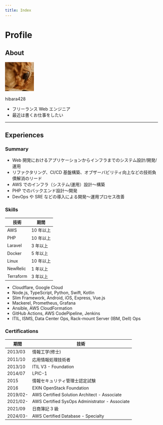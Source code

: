 ```yaml
---
title: Index
---
```


# Profile

## About

![icon](/img/gizmo-icon.jpg)

hibara428

- フリーランス Web エンジニア
- 最近は書くお仕事をしたい

---

## Experiences

### Summary

- Web 開発におけるアプリケーションからインフラまでのシステム設計/開発/運用
- リファクタリング、CI/CD 基盤構築、オブザーバビリティ向上などの技術負債解消のリード
- AWS でのインフラ（システム/運用）設計〜構築
- PHP でのバックエンド設計〜開発
- DevOps や SRE などの導入による開発〜運用プロセス改善

### Skills

| 技術      | 期間      |
| --------- | --------- |
| AWS       | 10 年以上 |
| PHP       | 10 年以上 |
| Laravel   | 3 年以上  |
| Docker    | 5 年以上  |
| Linux     | 10 年以上 |
| NewRelic  | 1 年以上  |
| Terraform | 3 年以上  |

- Cloudflare, Google Cloud
- Node.js, TypeScript, Python, Swift, Kotlin
- Slim Framework, Android, iOS, Express, Vue.js
- Mackerel, Prometheus, Grafana
- Ansible, AWS CloudFormation
- GitHub Actions, AWS CodePipeline, Jenkins
- ITIL, ISMS, Data Center Ops, Rack-mount Server (IBM, Dell) Ops

### Certifications

| 期間     | 技術                                           |
| -------- | ---------------------------------------------- |
| 2013/03  | 情報工学(修士)                                 |
| 2011/10  | 応用情報処理技術者                             |
| 2013/10  | ITIL V3 - Foundation                           |
| 2014/07  | LPIC-1                                         |
| 2015     | 情報セキュリティ管理士認定試験                 |
| 2016     | EXIN OpenStack Foundation                      |
| 2019/02- | AWS Certified Solution Architect - Associate   |
| 2021/02- | AWS Certified SysOps Administrator - Associate |
| 2021/09  | 日商簿記 3 級                                  |
| 2024/03- | AWS Certified Database - Specialty             |
